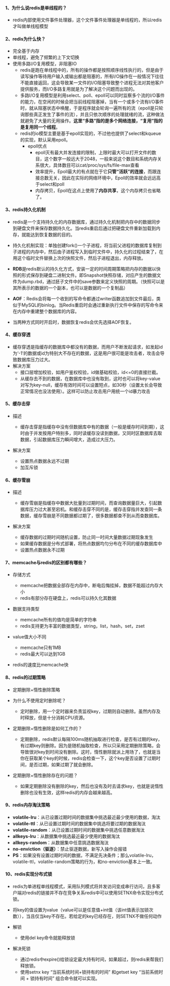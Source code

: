 #### 1、为什么说redis是单线程的？

* redis内部使用文件事件处理器，这个文件事件处理器是单线程的，所以redis才叫做单线程模型

#### 2、redis为什么快？

* 完全基于内存
* 单线程，避免了频繁的上下文切换
* 使用多路I/O复用模型，非阻塞IO
  * redis是跑在单线程中的，所有的操作都是按照顺序线性执行的，但是由于读写操作等待用户输入或输出都是阻塞的，所有I/O操作在一般情况下往往不能直接返回，这会导致某一文件的I/O阻塞导致整个进程无法对其他客户提供服务，而I/O多路复用就是为了解决这个问题而出现的。
  * 多路I/O复用模型是利用select、poll、epoll可以同时监察多个流的I/O事件的能力，在空闲的时候会把当前线程阻塞掉，当有一个或多个流有I/O事件时，就从阻塞状态中唤醒，于是程序就会轮询一遍所有的流（epoll是只轮询那些真正发生了事件的流），并且只依次顺序的处理就绪的流，这种做法就避免了大量的无用操作。**这里“多路”指的是多个网络连接，“复用”指的是复用同一个线程**。
  * redis的io模型主要是基于epoll实现的，不过他也提供了select和kqueue的实现，默认采用epoll。
    * epoll优点
      * epoll灭有最大并发连接的限制，上限时最大可以打开文件的数目，这个数字一般远大于2048，一般来说这个数目和系统内存关系很大，具体数目可以cat/proc/sys/fs/file-max查看
      * 效率提升，Epoll最大的有点就在于它**只管“活跃”的连接**，而跟连接总数无关，因此在实际的网络环境中，Epoll的效率就会远远高于select和poll
      * 内存拷贝，Epoll在这点上使用了**内存共享**，这个内存拷贝也省略了。

#### 3、redis持久化机制

* redis是一个支持持久化的内存数据库，通过持久化机制把内存中的数据同步到硬盘文件来保存数据持久化。当redis重启后通过把硬盘文件重新加载到内存，就能达到恢复数据的目的。
* 持久化机制实现：单独创建fork()一个子进程，将当前父进程的数据库复制到子进程的内存中，然后由子进程写入到临时文件中，持久化的过程结束了，在用这个临时文件替换上次的快照文件，然后子进程退出，内存释放。
* **RDB**是redis默认的持久化方式，安装一定的时间周期策略把内存的数据以快照的形式保存到硬盘二进制文件。即Snapshot快照存储，对应产生的数据文件为dump.rbd，通过胚子文件中的save参数来定义快照的周期。（快照可以是其所表示的数据的一个副本，也可以是数据的一个复制品）

* **AOF**：Redis会将每一个收到的写命令都通过writer函数追加到文件最后，类似于MySQL的binlog。当Redis重启时会通过重新执行文件中保存的写命令来在内存中重建整个数据库的内容。
* 当两种方式同时开启时，数据恢复redis会优先选择AOF恢复。

#### 4、缓存穿透

* 缓存穿透是指缓存的数据库中都没有的数据，而用户不断发起请求，如发起id为‘-1’的数据或id为特别大不存在的数据，这是用户很可能是攻击者，攻击会导致数据库压力过大。
* 解决方案
  * 接口层增加校验，如用户鉴权校验，id做基础校验，id<=0的直接拦截。
  * 从缓存去不到的数据，在数据库中也没有取到，这时也可以将key-value对写为key-null，缓存有效时间可以设置短点，如30秒（设置太长会导致正常情况也没法使用）。这样可以防止攻击用户用统一个id暴力攻击

#### 5、缓存击穿

* 描述
  * 缓存击穿是指缓存中没有但数据库中有的数据（一般是缓存时间到期），这时由于并发按用户特别多，同时读缓存没读到数据，又同时区数据库去取数据，引起数据库压力瞬间增大，造成过大压力。

* 解决方案
  * 设置热点数据永远不过期
  * 加互斥锁

#### 6、缓存雪崩

* 描述
  * 缓存雪崩是指缓存中数据大批量到过期时间，而查询数据量巨大，引起数据库压力过大甚至宕机。和缓存击穿不同的是，缓存击穿指并发查同一条数据，缓存雪崩是不同数据都过期了，很多数据都查不到从而查数据库。

* 解决方案
  * 缓存数据的过期时间随机设置，防止同一时间大量数据过期现象发生
  * 如果缓存数据是分布式部署，将热点数据均匀分布在不同的缓存数据库中
  * 设置热点数据永不过期

#### 7、memcache与redis的区别都有哪些？

* 存储方式
  * memcache把数据全部存在内存中，断电后悔挂掉，数据不能超过内存大小
  * redis有部分存在硬盘上，redis可以持久化其数据

* 数据支持类型
  * memcache所有的值均是简单的字符串
  * redis支持更为丰富的数据类型，string，list，hash，set，zset

* value值大小不同
  * memcache只有1MB
  * redis最大可以达到1GB

* redis的速度比memcache快

#### 8、redis的过期策略

* 定期删除+惰性删除策略
* 为什么不使用定时删除呢？
  * 定时删除，用一个定时器来负责监视key，过期则自动删除。虽然内存及时释放，但是十分消耗CPU资源。

* 定期删除+惰性删除是如何工作的？
  * 定期删除，redis默认每隔100ms随机抽取进行检查，是否有过期的key，有过期key则删除。因为是随机抽取检查，所以只采用定期删除策略，会导致很对key到时间没有删除。这时，惰性删除就派上用场了，也就是当你在获取某个key的时候，redis会检查一下，这个key是否设置了过期时间，是否过期，如果过期了就会删除。

* 定期删除+惰性删除存在的问题？
  * 如果定期删除没有删除的key，然后也没有及时去请求key，也就是说惰性删除也没有生效，这样redis的内存会越来越高。

#### 9、redis内存淘汰策略

* **volatile-lru**：从已设置过期时间的数据集中挑选最近最少使用的数据，淘汰
* **volatile-ttl**：从已设置过期时间的数据集中挑选将要过期的数据淘汰
* **volatile-random**：从已设置过期时间的数据集中挑选任意数据淘汰
* **allkeys-lru**：从数据集中挑选最近最少使用的数据淘汰
* **allkeys-random**：从数据集中任意挑选数据淘汰
* **no-enviction（驱逐）**：禁止驱逐数据，新写入操作会报错
* **PS**：如果没有设置过期时间的数据，不满足先决条件；那么volatile-lru，volatile-ttl，volatile-random策略的行为，和no-enviction基本上一致。

#### 10、redis实现分布式锁

* redis为单进程单线程模式，采用队列模式将并发访问变成串行访问，且多客户端对redis的链接并不存在竞争关系redis中可以使用SETNX命令实现分布式锁。
* 将key的值设置为value（value可以是任意值+int值（该int值表示加锁次数）），当且仅当key不存在。若给定的key已经存在，则SETNX不做任何动作
* 解锁
  * 使用del key命令就能释放锁

* 解决死锁
  * 通过redis中expire()给锁设定最大持有时间，如果超过，则redis来帮我们释放锁。
  * 使用setnx key “当前系统时间+锁持有的时间” 和getset key “当前系统时间 + 锁持有时间” 组合命令就可以实现。